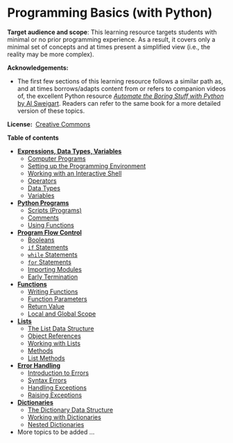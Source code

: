 <link rel="stylesheet" href="{{baseUrl}}/css/programming.css">

<div class="website-content">

# Programming Basics (with Python)

<tip-box> 

**Target audience and scope**: This learning resource targets students with minimal or no prior programming experience. As a result, it covers only a minimal set of concepts and at times present a simplified view (i.e., the reality may be more complex).

**Acknowledgements:**
* The first few sections of this learning resource follows a similar path as, and at times borrows/adapts content from or refers to companion videos of, the excellent Python resource [_Automate the Boring Stuff with Python_ by Al Sweigart](http://automatetheboringstuff.com/). Readers can refer to the same book for a more detailed version of these topics.

**License:&nbsp;** [Creative Commons](https://creativecommons.org/licenses/by-nc-sa/3.0/)
</tip-box>

**Table of contents**
* [**Expressions, Data Types, Variables**](toc/expressions-types-variables.html)
  * [Computer Programs](toc/expressions-types-variables.html#computer-programs)
  * [Setting up the Programming Environment](toc/expressions-types-variables.html#setting-up-the-programming-environment)
  * [Working with an Interactive Shell](toc/expressions-types-variables.html#working-with-an-interactive-shell)
  * [Operators](toc/expressions-types-variables.html#operators)
  * [Data Types](toc/expressions-types-variables.html#data-types)
  * [Variables](toc/expressions-types-variables.html#variables)
* [**Python Programs**](toc/programs.html)
  * [Scripts (Programs)](toc/programs.html#scripts-programs)
  * [Comments](toc/programs.html#comments)
  * [Using Functions](toc/programs.html#using-functions)
* [**Program Flow Control**](toc/flowcontrol.html)
  * [Booleans](toc/flowcontrol.html#booleans)
  * [`if` Statements](toc/flowcontrol.html#if-statements)
  * [`while` Statements](toc/flowcontrol.html#while-statements)
  * [`for` Statements](toc/flowcontrol.html#for-statements)
  * [Importing Modules](toc/flowcontrol.html#importing-modules)
  * [Early Termination](toc/flowcontrol.html#early-termination)
* [**Functions**](toc/functions.html)
  * [Writing Functions](toc/functions.html#writing-functions)
  * [Function Parameters](toc/functions.html#function-parameters)
  * [Return Value](toc/functions.html#return-value)
  * [Local and Global Scope](toc/functions.html#local-and-global-scope)
* [**Lists**](toc/lists.html)
  * [The List Data Structure](toc/lists.html#the-list-data-structure)
  * [Object References](toc/lists.html#object-references)
  * [Working with Lists](toc/lists.html#working-with-lists)
  * [Methods](toc/lists.html#methods)
  * [List Methods](toc/lists.html#list-methods)
* [**Error Handling**](toc/errors.html)
  * [Introduction to Errors](toc/errors.html#introdution-to-errors)
  * [Syntax Errors](toc/errors.html#syntax-errors)
  * [Handling Exceptions](toc/errors.html#handling-exceptions)
  * [Raising Exceptions](toc/errors.html#raising-exceptions)
* [**Dictionaries**](toc/dictionaries.html)
  * [The Dictionary Data Structure](toc/dictionaries.html#the-dictionary-datastructure)
  * [Working with Dictionaries](toc/dictionaries.html#working-with-dictionaries)
  * [Nested Dictionaries](toc/dictionaries.html#nested-dictionaries)
* More topics to be added ...



</div>